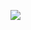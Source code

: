 ![](http://pan.iqiyi.com/file/sns_comment_v2/nnaUxid1HWOnF_7Z3GzIcnAuz9CJ13955tX3Vqe_79qQG8xbqLAnS47MScLumH8RqNztETUkZQWPkSIBl2L2LQ.jpeg)
